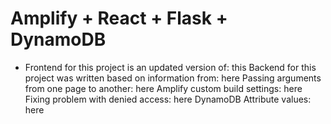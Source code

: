 # Amplify + React + Flask + DynamoDB

* Frontend for this project is an updated version of: this
Backend for this project was written based on information from: here
Passing arguments from one page to another: here
Amplify custom build settings: here
Fixing problem with denied access: here
DynamoDB Attribute values: here
